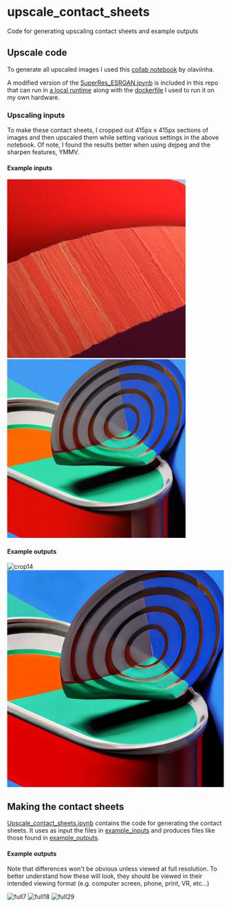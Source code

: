 # upscale_contact_sheets
Code for generating upscaling contact sheets and example outputs

## Upscale code
To generate all upscaled images I used this [collab notebook](https://colab.research.google.com/github/olaviinha/NeuralImageSuperResolution/blob/master/SuperRes_ESRGAN.ipynb#scrollTo=tDMw6f0eXOmt)
by olaviinha.

A modified version of the [SuperRes_ESRGAN.ipynb](SuperRes_ESRGAN.ipynb) is included in this repo that can run in
[a local runtime](https://research.google.com/colaboratory/local-runtimes.html) along with the [dockerfile](Dockerfile)
I used to run it on my own hardware.

### Upscaling inputs
To make these contact sheets, I cropped out 415px x 415px sections of images and then upscaled them while setting
various settings in the above notebook. Of note, I found the results better when using dejpeg and the sharpen features,
YMMV.

#### Example inputs
![crop14](example_inputs/crop14.png)
![crop13](example_inputs/crop13.png)

#### Example outputs
![crop14](example_inputs/crop14_superres_fisnet_PSNR_100_0.png)
![crop13](example_inputs/crop13_superres_tirfas_FatalAnime_100_0.png)

## Making the contact sheets
[Upscale_contact_sheets.ipynb](Upscale_contact_sheets.ipynb) contains the code for generating the contact sheets. 
It uses as input the files in [example_inputs](example_inputs) and produces files like those found in
[example_outputs](example_outputs).

#### Example outputs
Note that differences won't be obvious unless viewed at full resolution. To better understand how these will look, they
should be viewed in their intended viewing format (e.g. computer screen, phone, print, VR, etc...)

![full7](example_outputs/full7.jpg)
![full18](example_outputs/full18.jpg)
![full29](example_outputs/full29.jpg)